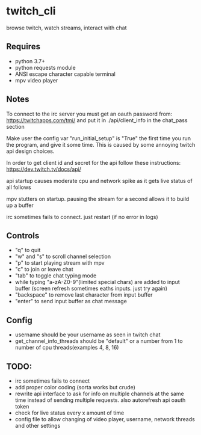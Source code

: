 # twitch_cli
browse twitch, watch streams, interact with chat

## Requires
  - python 3.7+
  - python requests module
  - ANSI escape character capable terminal
  - mpv video player
  
## Notes
  To connect to the irc server you must get an oauth password from: https://twitchapps.com/tmi/
  and put it in ./api/client_info in the chat_pass section
  
  Make user the config var "run_initial_setup" is "True" the first time you run the program, and give it some time. This is caused by some annoying twitch api design choices.
  
  In order to get client id and secret for the api follow these instructions: https://dev.twitch.tv/docs/api/
  
  api startup causes moderate cpu and network spike as it gets live status of all follows
  
  mpv stutters on startup. pausing the stream for a second allows it to build up a buffer
  
  irc sometimes fails to connect. just restart (if no error in logs)


## Controls
  - "q" to quit
  - "w" and "s" to scroll channel selection
  - "p" to start playing stream with mpv
  - "c" to join or leave chat
  - "tab" to toggle chat typing mode
  - while typing "a-zA-Z0-9"(limited special chars) are added to input buffer (screen refresh sometimes eaths inputs. just try again)
  - "backspace" to remove last character from input buffer
  - "enter" to send input buffer as chat message

## Config
  - username should be your username as seen in twitch chat
  - get_channel_info_threads should be "default" or a number from 1 to number of cpu threads(examples 4, 8, 16)
 
## TODO:
  - irc sometimes fails to connect
  - add proper color coding (sorta works but crude)
  - rewrite api interface to ask for info on multiple channels at the same time instead of sending multiple requests. also autorefresh api oauth token
  - check for live status every x amount of time
  - config file to allow changing of video player, username, network threads and other settings
